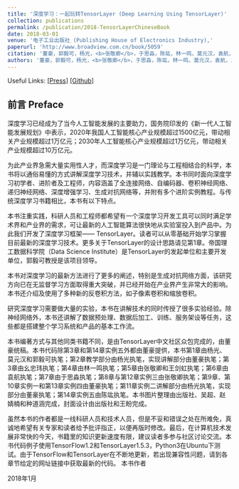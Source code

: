 ```yaml
---
title: '深度学习：一起玩转TensorLayer (Deep Learning Using TensorLayer)'
collection: publications
permalink: /publication/2018-TensorLayerChineseBook
date: 2018-03-01
venue: '电子工业出版社 (Publishing House of Electronics Industry),'
paperurl: 'http://www.broadview.com.cn/book/5059'
citation: '董豪，郭毅可，杨光，<b>张敬卿</b>，于思淼，陈竑，林一鸣，莫元汉，袁航，幺忠玮，吴超，王剑虹 (Hao Dong, Yike Guo, Guang Yang et al), 深度学习：一起玩转TensorLayer (Deep Learning Using TensorLayer), 电子工业出版社 (Publishing House of Electronics Industry), 2018 ISBN: 9787121326226'
authors: '董豪，郭毅可，杨光，<b>张敬卿</b>，于思淼，陈竑，林一鸣，莫元汉，袁航，幺忠玮，吴超，王剑虹 (Hao Dong, Yike Guo, Guang Yang et al)'
---
```


Useful Links: [\[Press\]](http://www.broadview.com.cn/book/5059) [\[Github\]](https://github.com/tensorlayer/chinese-book)

## 前言 Preface

深度学习已经成为了当今人工智能发展的主要助力，国务院印发的《新一代人工智能发展规划》中表示，2020年我国人工智能核心产业规模超过1500亿元，带动相关产业规模超过1万亿元；2030年人工智能核心产业规模超过1万亿元，带动相关产业规模超过10万亿元。

为此产业界急需大量实用性人才，而深度学习是一门理论与工程相结合的科学，本书将以通俗易懂的方式讲解深度学习技术，并辅以实践教学。本书同时面向深度学习初学者、进阶者及工程师，内容涵盖了全连接网络、自编码器、卷积神经网络、递归神经网络、深度增强学习、生成对抗网络等，并附有多个进阶实例教程。与传统深度学习书籍相比，本书有以下特点。

本书注重实践，科研人员和工程师都希望有一个深度学习开发工具可以同时满足学术界和产业界的需求，可让最新的人工智能算法很快地从实验室投入到产品中。为此我们开发了深度学习框架—— TensorLayer。读者可以从零基础开始学习掌握目前最新的深度学习技术。更多关于TensorLayer的设计思路请见第1章。帝国理工数据科学院（Data Science Institute）是TensorLayer的发起单位和主要开发单位，郭毅可教授是该项目领导。

本书对深度学习的最新方法进行了更多的阐述，特别是生成对抗网络方面，该研究方向已在无监督学习方面取得重大突破，并已经开始在产业界产生非常大的影响。本书还介绍及使用了多种新的反卷积方法，如子像素卷积和缩放卷积。

研究深度学习需要做大量的实验，本书在讲解技术的同时传授了很多实验经验。除神经网络外，本书还讲解了数据预处理、数据后加工、训练、服务架设等任务，这些都是搭建整个学习系统和产品的基本工作流。

本书编著方式与其他同类书籍不同，是由TensorLayer中文社区众包完成的，由董豪统稿。本书代码除第3章和第14章实例五外都由董豪提供，本书第1章由杨光、莫元汉和郭毅可执笔；第2章教学部分由杨光执笔，实现讲解部分由董豪执笔；第3章由幺忠玮执笔；第4章由林一鸣执笔；第5章由张敬卿和王剑虹执笔；第6章由袁航执笔；第7章由于思淼执笔；第8章与第12章实例三由张敬卿执笔；第9章、第10章实例一和第13章实例四由董豪执笔；第11章实例二讲解部分由杨光执笔，实现部分由董豪执笔；第14章实例五由陈竑执笔。本书图片整理由出版社、吴超、赵婧楠和种道涵完成，封面设计由出版社和王盼完成。

虽然本书的作者都是一线科研人员和技术人员，但是不妥和错误之处在所难免，真诚地希望有关专家和读者给予批评指正，以便再版时修改。最后，在计算机技术发展非常快的今天，书籍里的知识更新速度有限，建议读者多参与社区讨论交流。本书代码例子使用TensorFlow1.2和TensorLayer1.5.3，Python3在Ubuntu下测试。由于TensorFlow和TensorLayer在不断地更新，若出现兼容性问题，请到各章节给定的网址链接中获取最新的代码。
本书作者

2018年1月
